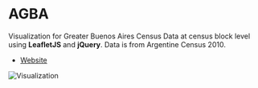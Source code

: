 # AGBA
Visualization for Greater Buenos Aires Census Data at census block level using **LeafletJS** and **jQuery**. Data is from Argentine Census 2010.

- [Website](https://alephcero.github.io/AGBA/index.html)

![Visualization](data/agba.png)



